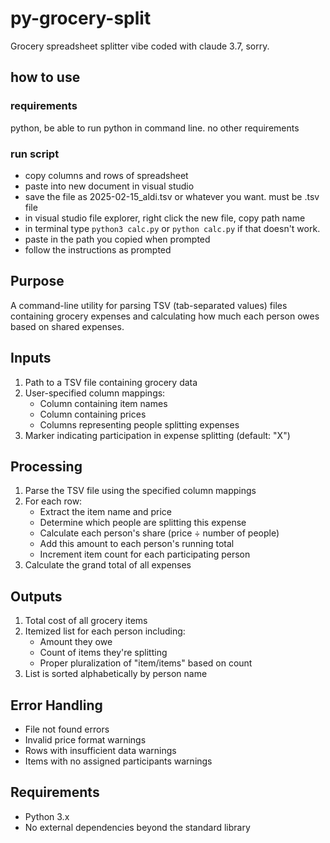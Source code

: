 # py-grocery-split
Grocery spreadsheet splitter vibe coded with claude 3.7, sorry.

## how to use
### requirements
python, be able to run python in command line. no other requirements
### run script
- copy columns and rows of spreadsheet
- paste into new document in visual studio
- save the file as 2025-02-15_aldi.tsv or whatever you want. must be .tsv file
- in visual studio file explorer, right click the new file, copy path name
- in terminal type ```python3 calc.py``` or ```python calc.py``` if that doesn't work.
- paste in the path you copied when prompted
- follow the instructions as prompted

## Purpose
A command-line utility for parsing TSV (tab-separated values) files containing grocery expenses and calculating how much each person owes based on shared expenses.

## Inputs
1. Path to a TSV file containing grocery data
2. User-specified column mappings:
   - Column containing item names
   - Column containing prices
   - Columns representing people splitting expenses
3. Marker indicating participation in expense splitting (default: "X")

## Processing
1. Parse the TSV file using the specified column mappings
2. For each row:
   - Extract the item name and price
   - Determine which people are splitting this expense
   - Calculate each person's share (price ÷ number of people)
   - Add this amount to each person's running total
   - Increment item count for each participating person
3. Calculate the grand total of all expenses

## Outputs
1. Total cost of all grocery items
2. Itemized list for each person including:
   - Amount they owe
   - Count of items they're splitting
   - Proper pluralization of "item/items" based on count
3. List is sorted alphabetically by person name

## Error Handling
- File not found errors
- Invalid price format warnings
- Rows with insufficient data warnings
- Items with no assigned participants warnings

## Requirements
- Python 3.x
- No external dependencies beyond the standard library
